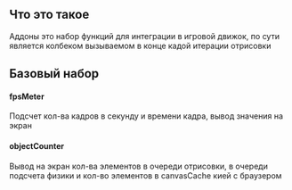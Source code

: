## Что это такое

Аддоны это набор функций для интеграции в игровой движок, по сути является колбеком вызываемом в конце кадой итерации отрисовки

## Базовый набор

#### fpsMeter
Подсчет кол-ва кадров в секунду  и времени кадра, вывод значения на экран

#### objectCounter
Вывод на экран кол-ва элементов в очереди отрисовки, в очереди подсчета физики и кол-во элементов в canvasCache
кией с браузером